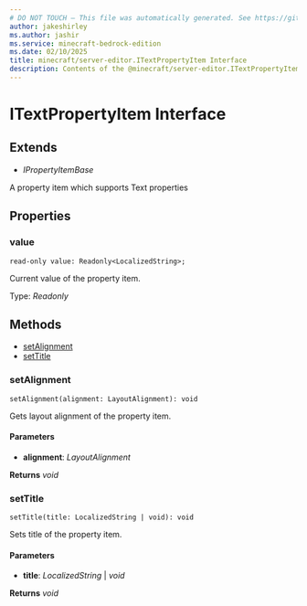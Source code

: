 ```yaml
---
# DO NOT TOUCH — This file was automatically generated. See https://github.com/mojang/minecraftapidocsgenerator to modify descriptions, examples, etc.
author: jakeshirley
ms.author: jashir
ms.service: minecraft-bedrock-edition
ms.date: 02/10/2025
title: minecraft/server-editor.ITextPropertyItem Interface
description: Contents of the @minecraft/server-editor.ITextPropertyItem class.
---
```

# ITextPropertyItem Interface

## Extends
- *IPropertyItemBase*

A property item which supports Text properties

## Properties

### **value**
`read-only value: Readonly<LocalizedString>;`

Current value of the property item.

Type: *Readonly<LocalizedString>*

## Methods
- [setAlignment](#setalignment)
- [setTitle](#settitle)

### **setAlignment**
`
setAlignment(alignment: LayoutAlignment): void
`

Gets layout alignment of the property item.

#### **Parameters**
- **alignment**: *LayoutAlignment*

**Returns** *void*

### **setTitle**
`
setTitle(title: LocalizedString | void): void
`

Sets title of the property item.

#### **Parameters**
- **title**: *LocalizedString* | *void*

**Returns** *void*

